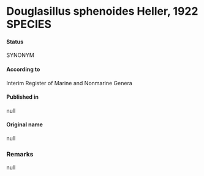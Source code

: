 # Douglasillus sphenoides Heller, 1922 SPECIES

#### Status
SYNONYM

#### According to
Interim Register of Marine and Nonmarine Genera

#### Published in
null

#### Original name
null

### Remarks
null